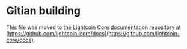 Gitian building
================

This file was moved to [the Lightcoin Core documentation repository](https://github.com/lightcoin-core/docs/blob/master/gitian-building.md) at [https://github.com/lightcoin-core/docs](https://github.com/lightcoin-core/docs).
